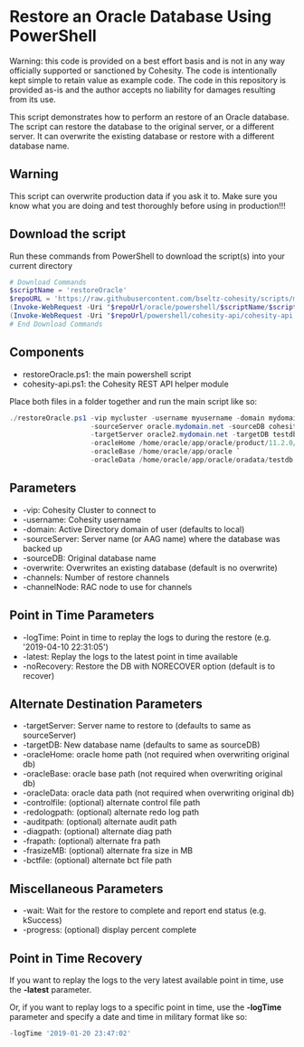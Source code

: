 # Restore an Oracle Database Using PowerShell

Warning: this code is provided on a best effort basis and is not in any way officially supported or sanctioned by Cohesity. The code is intentionally kept simple to retain value as example code. The code in this repository is provided as-is and the author accepts no liability for damages resulting from its use.

This script demonstrates how to perform an restore of an Oracle database. The script can restore the database to the original server, or a different server. It can overwrite the existing database or restore with a different database name.  

## Warning

This script can overwrite production data if you ask it to. Make sure you know what you are doing and test thoroughly before using in production!!!

## Download the script

Run these commands from PowerShell to download the script(s) into your current directory

```powershell
# Download Commands
$scriptName = 'restoreOracle'
$repoURL = 'https://raw.githubusercontent.com/bseltz-cohesity/scripts/master'
(Invoke-WebRequest -Uri "$repoUrl/oracle/powershell/$scriptName/$scriptName.ps1").content | Out-File "$scriptName.ps1"; (Get-Content "$scriptName.ps1") | Set-Content "$scriptName.ps1"
(Invoke-WebRequest -Uri "$repoUrl/powershell/cohesity-api/cohesity-api.ps1").content | Out-File cohesity-api.ps1; (Get-Content cohesity-api.ps1) | Set-Content cohesity-api.ps1
# End Download Commands
```

## Components

* restoreOracle.ps1: the main powershell script
* cohesity-api.ps1: the Cohesity REST API helper module

Place both files in a folder together and run the main script like so:

```powershell
./restoreOracle.ps1 -vip mycluster -username myusername -domain mydomain.net `
                    -sourceServer oracle.mydomain.net -sourceDB cohesity `
                    -targetServer oracle2.mydomain.net -targetDB testdb `
                    -oracleHome /home/oracle/app/oracle/product/11.2.0/dbhome_1 `
                    -oracleBase /home/oracle/app/oracle `
                    -oracleData /home/oracle/app/oracle/oradata/testdb

```

## Parameters

* -vip: Cohesity Cluster to connect to
* -username: Cohesity username
* -domain: Active Directory domain of user (defaults to local)
* -sourceServer: Server name (or AAG name) where the database was backed up
* -sourceDB: Original database name
* -overwrite: Overwrites an existing database (default is no overwrite)
* -channels: Number of restore channels
* -channelNode: RAC node to use for channels

## Point in Time Parameters

* -logTime: Point in time to replay the logs to during the restore (e.g. '2019-04-10 22:31:05')
* -latest: Replay the logs to the latest point in time available
* -noRecovery: Restore the DB with NORECOVER option (default is to recover)

## Alternate Destination Parameters

* -targetServer: Server name to restore to (defaults to same as sourceServer)
* -targetDB: New database name (defaults to same as sourceDB)
* -oracleHome: oracle home path (not required when overwriting original db)
* -oracleBase: oracle base path (not required when overwriting original db)
* -oracleData: oracle data path (not required when overwriting original db)
* -controlfile: (optional) alternate control file path
* -redologpath: (optional) alternate redo log path
* -auditpath: (optional) alternate audit path
* -diagpath: (optional) alternate diag path
* -frapath: (optional) alternate fra path
* -frasizeMB: (optional) alternate fra size in MB
* -bctfile: (optional) alternate bct file path

## Miscellaneous Parameters

* -wait: Wait for the restore to complete and report end status (e.g. kSuccess)
* -progress: (optional) display percent complete

## Point in Time Recovery

If you want to replay the logs to the very latest available point in time, use the **-latest** parameter.

Or, if you want to replay logs to a specific point in time, use the **-logTime** parameter and specify a date and time in military format like so:

```powershell
-logTime '2019-01-20 23:47:02'
```

